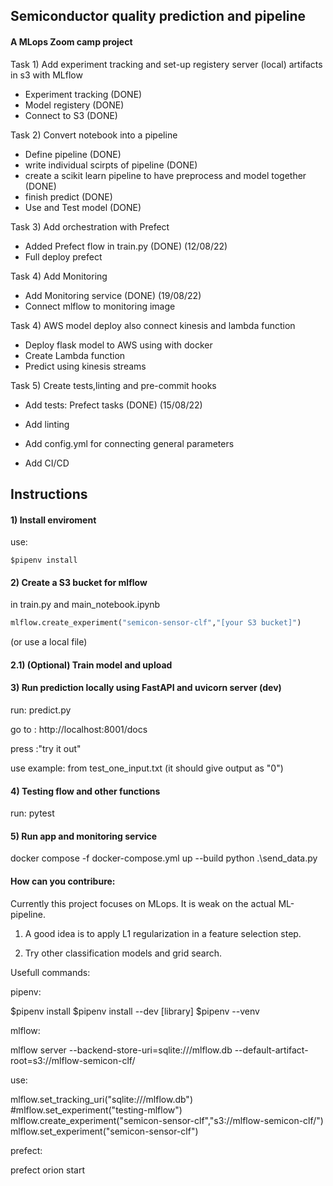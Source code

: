 ## Semiconductor quality prediction and pipeline
#### A MLops Zoom camp project

Task 1)
Add experiment tracking and set-up registery server (local) artifacts in s3 with MLflow
* Experiment tracking (DONE)
* Model registery (DONE)
* Connect to S3 (DONE)

Task 2)
Convert notebook into a pipeline
* Define pipeline (DONE)
* write individual scirpts of pipeline (DONE)
* create a scikit learn pipeline to have preprocess and model together (DONE)
* finish predict (DONE)
* Use and Test model (DONE)

Task 3)
Add orchestration with Prefect 
* Added Prefect flow in train.py (DONE) (12/08/22)
* Full deploy prefect

Task 4)
Add Monitoring
* Add Monitoring service (DONE) (19/08/22)
* Connect mlflow to monitoring image

Task 4)
AWS model deploy also connect kinesis and lambda function
* Deploy flask model to AWS using with docker
* Create Lambda function
* Predict using kinesis streams





Task 5)
Create tests,linting and pre-commit hooks
* Add tests:
    Prefect tasks (DONE) (15/08/22)

* Add linting
* Add config.yml for connecting general parameters
* Add CI/CD





## Instructions

#### 1) Install enviroment
use:
```
$pipenv install
```

#### 2) Create a S3 bucket for mlflow

in train.py and main_notebook.ipynb
```python
mlflow.create_experiment("semicon-sensor-clf","[your S3 bucket]")

```
(or use a local file)

#### 2.1) (Optional) Train model and upload


#### 3) Run prediction locally using FastAPI and uvicorn server (dev)

run: predict.py

go to : http://localhost:8001/docs

press :"try it out"

use example: from test_one_input.txt (it should give output as "0")


#### 4) Testing flow and other functions

run: pytest

#### 5) Run app and monitoring service

docker compose -f docker-compose.yml up --build
python .\send_data.py

#### How can you contribure:
Currently this project focuses on MLops. It is weak on the actual ML-pipeline.

1) A good idea is to apply L1 regularization in a feature selection step.

2) Try other classification models and grid search.


Usefull commands:

pipenv:

$pipenv install
$pipenv install --dev [library]
$pipenv --venv

mlflow: 

mlflow server --backend-store-uri=sqlite:///mlflow.db --default-artifact-root=s3://mlflow-semicon-clf/

use:

mlflow.set_tracking_uri("sqlite:///mlflow.db")
#mlflow.set_experiment("testing-mlflow")
mlflow.create_experiment("semicon-sensor-clf","s3://mlflow-semicon-clf/")
mlflow.set_experiment("semicon-sensor-clf")



prefect:

prefect orion start